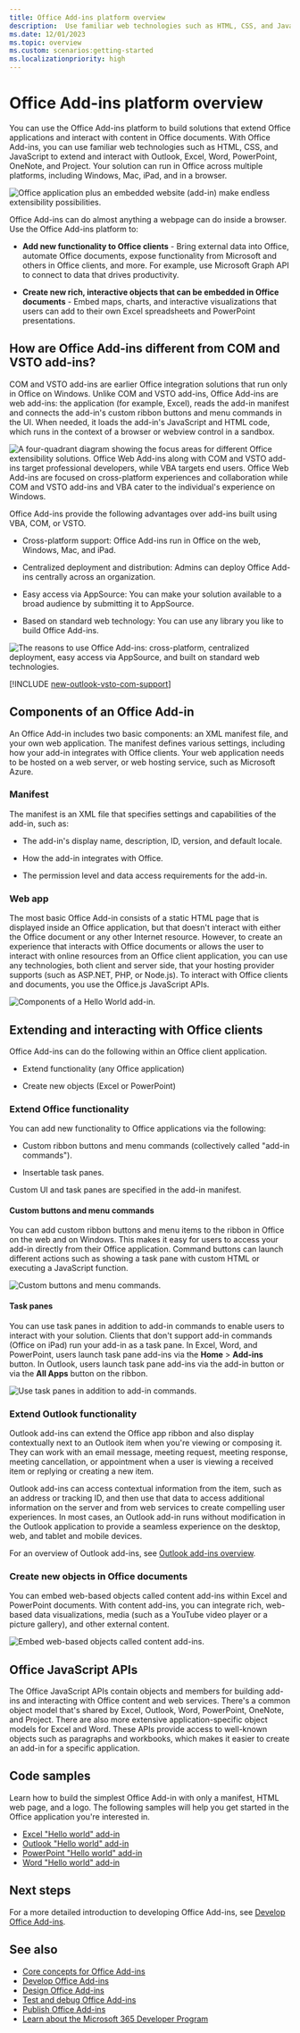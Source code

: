 ```yaml
---
title: Office Add-ins platform overview
description:  Use familiar web technologies such as HTML, CSS, and JavaScript to extend and interact with Word, Excel, PowerPoint, OneNote, Project, and Outlook.
ms.date: 12/01/2023
ms.topic: overview
ms.custom: scenarios:getting-started
ms.localizationpriority: high
---
```


# Office Add-ins platform overview

You can use the Office Add-ins platform to build solutions that extend Office applications and interact with content in Office documents. With Office Add-ins, you can use familiar web technologies such as HTML, CSS, and JavaScript to extend and interact with Outlook, Excel, Word, PowerPoint, OneNote, and Project. Your solution can run in Office across multiple platforms, including Windows, Mac, iPad, and in a browser.

![Office application plus an embedded website (add-in) make endless  extensibility possibilities.](../images/addins-overview.png)

Office Add-ins can do almost anything a webpage can do inside a browser. Use the Office Add-ins platform to:

- **Add new functionality to Office clients** - Bring external data into Office, automate Office documents, expose functionality from Microsoft and others in Office clients, and more. For example, use Microsoft Graph API to connect to data that drives productivity.

- **Create new rich, interactive objects that can be embedded in Office documents** - Embed maps, charts, and interactive visualizations that users can add to their own Excel spreadsheets and PowerPoint presentations.

## How are Office Add-ins different from COM and VSTO add-ins?

COM and VSTO add-ins are earlier Office integration solutions that run only in Office on Windows. Unlike COM and VSTO add-ins, Office Add-ins are web add-ins: the application (for example, Excel), reads the add-in manifest and connects the add-in's custom ribbon buttons and menu commands in the UI. When needed, it loads the add-in's JavaScript and HTML code, which runs in the context of a browser or webview control in a sandbox.

![A four-quadrant diagram showing the focus areas for different Office extensibility solutions. Office Web Add-ins along with COM and VSTO add-ins target professional developers, while VBA targets end users. Office Web Add-ins are focused on cross-platform experiences and collaboration while COM and VSTO add-ins and VBA cater to the individual's experience on Windows.](../images/office-programmability-diagram.png)

Office Add-ins provide the following advantages over add-ins built using VBA, COM, or VSTO.

- Cross-platform support: Office Add-ins run in Office on the web, Windows, Mac, and iPad.

- Centralized deployment and distribution: Admins can deploy Office Add-ins centrally across an organization.

- Easy access via AppSource: You can make your solution available to a broad audience by submitting it to AppSource.

- Based on standard web technology: You can use any library you like to build Office Add-ins.

![The reasons to use Office Add-ins: cross-platform, centralized deployment, easy access via AppSource, and built on standard web technologies.](../images/why.png)

[!INCLUDE [new-outlook-vsto-com-support](../includes/new-outlook-vsto-com-support.md)]

## Components of an Office Add-in

An Office Add-in includes two basic components: an XML manifest file, and your own web application. The manifest defines various settings, including how your add-in integrates with Office clients. Your web application needs to be hosted on a web server, or web hosting service, such as Microsoft Azure.

### Manifest

The manifest is an XML file that specifies settings and capabilities of the add-in, such as:

- The add-in's display name, description, ID, version, and default locale.

- How the add-in integrates with Office.  

- The permission level and data access requirements for the add-in.

### Web app

The most basic Office Add-in consists of a static HTML page that is displayed inside an Office application, but that doesn't interact with either the Office document or any other Internet resource. However, to create an experience that interacts with Office documents or allows the user to interact with online resources from an Office client application, you can use any technologies, both client and server side, that your hosting provider supports (such as ASP.NET, PHP, or Node.js). To interact with Office clients and documents, you use the Office.js JavaScript APIs.

![Components of a Hello World add-in.](../images/about-addins-componentshelloworldoffice.png)

## Extending and interacting with Office clients

Office Add-ins can do the following within an Office client application.

- Extend functionality (any Office application)

- Create new objects (Excel or PowerPoint)

### Extend Office functionality

You can add new functionality to Office applications via the following:  

- Custom ribbon buttons and menu commands (collectively called "add-in commands").

- Insertable task panes.

Custom UI and task panes are specified in the add-in manifest.  

#### Custom buttons and menu commands  

You can add custom ribbon buttons and menu items to the ribbon in Office on the web and on Windows. This makes it easy for users to access your add-in directly from their Office application. Command buttons can launch different actions such as showing a task pane with custom HTML or executing a JavaScript function.  

![Custom buttons and menu commands.](../images/about-addins-addincommands.png)

#### Task panes  

You can use task panes in addition to add-in commands to enable users to interact with your solution. Clients that don't support add-in commands (Office on iPad) run your add-in as a task pane. In Excel, Word, and PowerPoint, users launch task pane add-ins via the **Home** > **Add-ins** button. In Outlook, users launch task pane add-ins via the add-in button or via the **All Apps** button on the ribbon.

![Use task panes in addition to add-in commands.](../images/about-addins-taskpane.png)

### Extend Outlook functionality

Outlook add-ins can extend the Office app ribbon and also display contextually next to an Outlook item when you're viewing or composing it. They can work with an email message, meeting request, meeting response, meeting cancellation, or appointment when a user is viewing a received item or replying or creating a new item.

Outlook add-ins can access contextual information from the item, such as an address or tracking ID, and then use that data to access additional information on the server and from web services to create compelling user experiences. In most cases, an Outlook add-in runs without modification in the Outlook application to provide a seamless experience on the desktop, web, and tablet and mobile devices.

For an overview of Outlook add-ins, see [Outlook add-ins overview](../outlook/outlook-add-ins-overview.md).

### Create new objects in Office documents

You can embed web-based objects called content add-ins within Excel and PowerPoint documents. With content add-ins, you can integrate rich, web-based data visualizations, media (such as a YouTube video player or a picture gallery), and other external content.

![Embed web-based objects called content add-ins.](../images/about-addins-contentaddin.png)

## Office JavaScript APIs

The Office JavaScript APIs contain objects and members for building add-ins and interacting with Office content and web services. There's a common object model that's shared by Excel, Outlook, Word, PowerPoint, OneNote, and Project. There are also more extensive application-specific object models for Excel and Word. These APIs provide access to well-known objects such as paragraphs and workbooks, which makes it easier to create an add-in for a specific application.

## Code samples

Learn how to build the simplest Office Add-in with only a manifest, HTML web page, and a logo. The following samples will help you get started in the Office application you're interested in.

- [Excel "Hello world" add-in](https://github.com/OfficeDev/Office-Add-in-samples/tree/main/Samples/hello-world/excel-hello-world)
- [Outlook "Hello world" add-in](https://github.com/OfficeDev/Office-Add-in-samples/tree/main/Samples/hello-world/outlook-hello-world)
- [PowerPoint "Hello world" add-in](https://github.com/OfficeDev/Office-Add-in-samples/tree/main/Samples/hello-world/powerpoint-hello-world)
- [Word "Hello world" add-in](https://github.com/OfficeDev/Office-Add-in-samples/tree/main/Samples/hello-world/word-hello-world)

## Next steps

For a more detailed introduction to developing Office Add-ins, see [Develop Office Add-ins](../develop/develop-overview.md).

## See also

- [Core concepts for Office Add-ins](../overview/core-concepts-office-add-ins.md)
- [Develop Office Add-ins](../develop/develop-overview.md)
- [Design Office Add-ins](../design/add-in-design.md)
- [Test and debug Office Add-ins](../testing/test-debug-office-add-ins.md)
- [Publish Office Add-ins](../publish/publish.md)
- [Learn about the Microsoft 365 Developer Program](https://aka.ms/m365devprogram)
